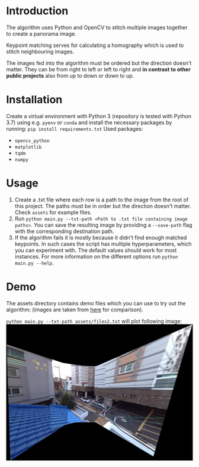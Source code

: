# Introduction

The algorithm uses Python and OpenCV to stitch multiple images together to create a panorama image.

Keypoint matching serves for calculating a homography which is used to stitch neighbouring images.

The images fed into the algorithm must be ordered but the direction doesn't matter. They can be from right to left or
left to right and **in contrast to other public projects** also from up to down or down to up.

# Installation

Create a virtual environment with Python 3 (repository is tested with Python 3.7) using e.g. `pyenv` or `conda` and
install the necessary packages by running: `pip install requirements.txt`
Used packages:

- `opencv_python`
- `matplotlib`
- `tqdm`
- `numpy`

# Usage

1. Create a .txt file where each row is a path to the image from the root of this project. The paths must be in order
   but the direction doesn't matter. Check `assets` for example files.
2. Run `python main.py --txt-path <Path to .txt file containing image paths>`. You can save the resulting image by
   providing a `--save-path` flag with the corresponding destination path.
3. If the algorithm fails it is mostly because it didn't find enough matched keypoints. In such cases the script has
   multiple hyperparameters, which you can experiment with. The default values should work for most instances. For more
   information on the different options run `python main.py --help`.

# Demo

The assets directory contains demo files which you can use to try out the algorithm: (images are taken from [here](https://github.com/kushalvyas/Python-Multiple-Image-Stitching) for comparison).

`python main.py --txt-path assets/files2.txt` will plot following image:
![](assets/S_stitched.jpg)
